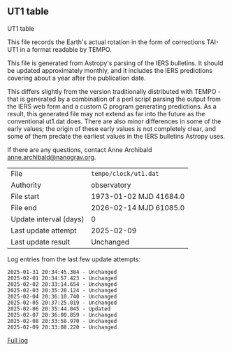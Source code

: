 
## UT1 table

UT1 table

This file records the Earth's actual rotation in the form of
corrections TAI-UT1 in a format readable by TEMPO.

This file is generated from Astropy's parsing of the IERS
bulletins. It should be updated approximately monthly, and it
includes the IERS predictions covering about a year after the
publication date.

This differs slightly from the version traditionally distributed
with TEMPO - that is generated by a combination of a perl script
parsing the output from the IERS web form and a custom C program
generating predictions. As a result, this generated file may not
extend as far into the future as the conventional ut1.dat does.
There are also minor differences in some of the early values; the
origin of these early values is not completely clear, and some of
them predate the earliest values in the IERS bulletins Astropy uses.

If there are any questions, contact Anne Archibald
<anne.archibald@nanograv.org>.

|     |     |
|:--- |:--- |
| File | `tempo/clock/ut1.dat` |
| Authority | observatory |
| File start | 1973-01-02 MJD 41684.0 |
| File end | 2026-02-14 MJD 61085.0 |
| Update interval (days) | 0 |
| Last update attempt | 2025-02-09 |
| Last update result | Unchanged |

Log entries from the last few update attempts:
```
2025-01-31 20:34:45.384 - Unchanged
2025-02-01 20:34:57.423 - Unchanged
2025-02-02 20:33:14.654 - Unchanged
2025-02-03 20:35:20.124 - Unchanged
2025-02-04 20:36:10.740 - Unchanged
2025-02-05 20:37:25.019 - Unchanged
2025-02-06 20:35:44.045 - Updated
2025-02-07 20:36:00.859 - Unchanged
2025-02-08 20:33:58.970 - Unchanged
2025-02-09 20:33:08.220 - Unchanged
```
[Full log](https://raw.githubusercontent.com/ipta/pulsar-clock-corrections/main/log/tempo/clock/ut1.dat.log)
